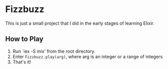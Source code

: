 # Fizzbuzz  

This is just a small project that I did in the early stages of learning Elixir.

## How to Play  

1. Run `iex -S mix' from the root directory.  
2. Enter `Fizzbuzz.play(arg)`, where arg is an integer or a range of integers  
3. That's it!  

